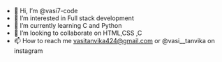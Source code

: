 - 👋 Hi, I’m @vasi7-code
- 👀 I’m interested in Full stack development
- 🌱 I’m currently learning C and Python
- 💞️ I’m looking to collaborate on HTML,CSS ,C
- 📫 How to reach me vasitanvika424@gmail.com or @vasi__tanvika on instagram

